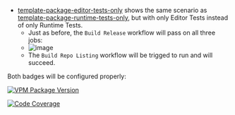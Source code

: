 * [template-package-editor-tests-only](https://github.com/dustuu/template-package-editor-tests-only) shows the same scenario as [template-package-runtime-tests-only](https://github.com/dustuu/template-package-runtime-tests-only), but with only Editor Tests instead of only Runtime Tests.
  * Just as before, the `Build Release` workflow will pass on all three jobs:
  * ![image](https://github.com/vrchat-community/template-package/assets/101824882/db5787b9-6693-444e-83b5-75831098df81)
  * The `Build Repo Listing` workflow will be trigged to run and will succeed.

Both badges will be configured properly:

[![VPM Package Version](https://img.shields.io/vpm/v/com.vrchat.demo-template?repository_url=https%3A%2F%2Fdustuu.github.io%2Ftemplate-package-editor-tests-only%2Findex.json)](https://dustuu.github.io/template-package-editor-tests-only)

[![Code Coverage](https://dustuu.github.io/template-package-editor-tests-only/coverage/badge_linecoverage.svg)](https://dustuu.github.io/template-package-editor-tests-only/coverage)
